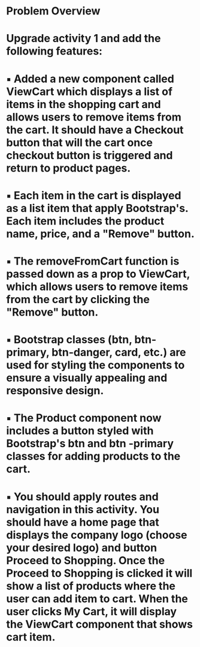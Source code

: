 # Problem Overview
# Upgrade activity 1 and add the following features:
# ▪ Added a new component called ViewCart which displays a list of items in the shopping cart and allows users to remove items from the cart. It should have a Checkout button that will the cart once checkout button is triggered and return to product pages.
# ▪ Each item in the cart is displayed as a list item that apply Bootstrap's. Each item includes the product name, price, and a "Remove" button.
# ▪ The removeFromCart function is passed down as a prop to ViewCart, which allows users to remove items from the cart by clicking the "Remove" button.
# ▪ Bootstrap classes (btn, btn-primary, btn-danger, card, etc.) are used for styling the components to ensure a visually appealing and responsive design.
# ▪ The Product component now includes a button styled with Bootstrap's btn and btn -primary classes for adding products to the cart.
# ▪ You should apply routes and navigation in this activity. You should have a home page that displays the company logo (choose your desired logo) and button Proceed to Shopping. Once the Proceed to Shopping is clicked it will show a list of products where the user can add item to cart. When the user clicks My Cart, it will display the ViewCart component that shows cart item.
